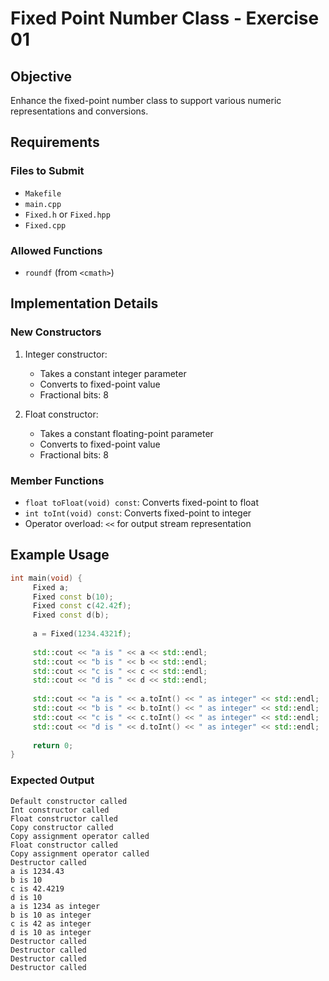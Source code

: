 # Fixed Point Number Class - Exercise 01

## Objective
Enhance the fixed-point number class to support various numeric representations and conversions.

## Requirements

### Files to Submit
- `Makefile`
- `main.cpp`
- `Fixed.h` or `Fixed.hpp`
- `Fixed.cpp`

### Allowed Functions
- `roundf` (from `<cmath>`)

## Implementation Details

### New Constructors
1. Integer constructor:
    - Takes a constant integer parameter
    - Converts to fixed-point value
    - Fractional bits: 8

2. Float constructor:
    - Takes a constant floating-point parameter
    - Converts to fixed-point value
    - Fractional bits: 8

### Member Functions
- `float toFloat(void) const`: Converts fixed-point to float
- `int toInt(void) const`: Converts fixed-point to integer
- Operator overload: `<<` for output stream representation

## Example Usage

```cpp
int main(void) {
     Fixed a;
     Fixed const b(10);
     Fixed const c(42.42f);
     Fixed const d(b);
     
     a = Fixed(1234.4321f);
     
     std::cout << "a is " << a << std::endl;
     std::cout << "b is " << b << std::endl;
     std::cout << "c is " << c << std::endl;
     std::cout << "d is " << d << std::endl;
     
     std::cout << "a is " << a.toInt() << " as integer" << std::endl;
     std::cout << "b is " << b.toInt() << " as integer" << std::endl;
     std::cout << "c is " << c.toInt() << " as integer" << std::endl;
     std::cout << "d is " << d.toInt() << " as integer" << std::endl;
     
     return 0;
}
```

### Expected Output
```
Default constructor called
Int constructor called
Float constructor called
Copy constructor called
Copy assignment operator called
Float constructor called
Copy assignment operator called
Destructor called
a is 1234.43
b is 10
c is 42.4219
d is 10
a is 1234 as integer
b is 10 as integer
c is 42 as integer
d is 10 as integer
Destructor called
Destructor called
Destructor called
Destructor called
```